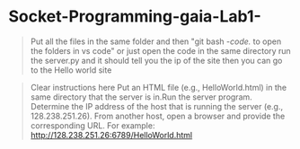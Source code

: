 # Socket-Programming-gaia-Lab1-
> Put all the files in the same folder and then "git bash -*code.* to open the folders in vs code" or just open the code in the same directory 
> run the server.py and it should tell you the ip of the site then you can go to the Hello world site  

> Clear instructions here 
> Put an HTML file (e.g., HelloWorld.html) in the same directory that the server is in.Run the server 
> program. Determine the IP address of the host that is running the server (e.g., 128.238.251.26). From 
> another host, open a browser and provide the corresponding URL. For example:
> http://128.238.251.26:6789/HelloWorld.html
